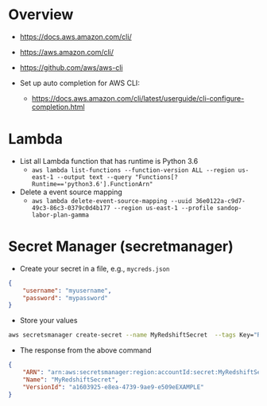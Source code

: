 # Overview

- https://docs.aws.amazon.com/cli/
- https://aws.amazon.com/cli/
- https://github.com/aws/aws-cli

- Set up auto completion for AWS CLI:
    + https://docs.aws.amazon.com/cli/latest/userguide/cli-configure-completion.html

# Lambda

- List all Lambda function that has runtime is Python 3.6
    + `aws lambda list-functions --function-version ALL --region us-east-1 --output text --query "Functions[?Runtime=='python3.6'].FunctionArn"`
- Delete a event source mapping
    + `aws lambda delete-event-source-mapping --uuid 36e0122a-c9d7-49c3-86c3-0379c0d4b177 --region us-east-1 --profile sandop-labor-plan-gamma`

# Secret Manager (secretmanager)

- Create your secret in a file, e.g., `mycreds.json`

```json
{
    "username": "myusername",
    "password": "mypassword"
}
```

- Store your values

```bash
aws secretsmanager create-secret --name MyRedshiftSecret  --tags Key="RedshiftDataFullAccess",Value="serverless" --secret-string file://mycreds.json
```

- The response from the above command

```json
{
    "ARN": "arn:aws:secretsmanager:region:accountId:secret:MyRedshiftSecret-mvLHxf",
    "Name": "MyRedshiftSecret",
    "VersionId": "a1603925-e8ea-4739-9ae9-e509eEXAMPLE"
}
```
